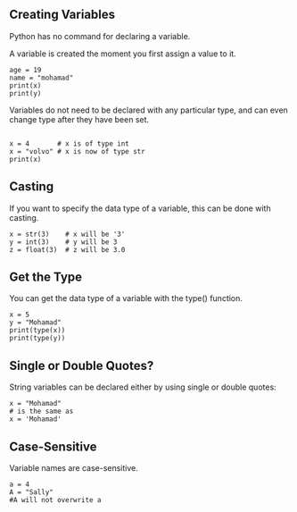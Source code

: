 ## Creating Variables

Python has no command for declaring a variable.

A variable is created the moment you first assign a value to it.

```
age = 19
name = "mohamad"
print(x)
print(y)

```



Variables do not need to be declared with any particular type, and can even change type after they have been set.

```

x = 4       # x is of type int
x = "volvo" # x is now of type str
print(x)

```

## Casting
If you want to specify the data type of a variable, this can be done with casting.

```
x = str(3)    # x will be '3'
y = int(3)    # y will be 3
z = float(3)  # z will be 3.0

```

## Get the Type
You can get the data type of a variable with the type() function.

```
x = 5
y = "Mohamad"
print(type(x))
print(type(y))

```

## Single or Double Quotes?

String variables can be declared either by using single or double quotes:

```
x = "Mohamad"
# is the same as
x = 'Mohamad'

```

## Case-Sensitive

Variable names are case-sensitive.

```
a = 4
A = "Sally"
#A will not overwrite a

```